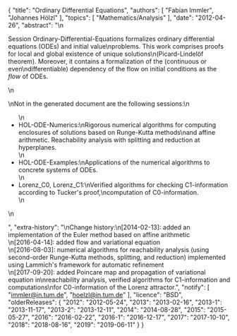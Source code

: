 {
    "title": "Ordinary Differential Equations",
    "authors": [
        "Fabian Immler",
        "Johannes Hölzl"
    ],
    "topics": [
        "Mathematics/Analysis"
    ],
    "date": "2012-04-26",
    "abstract": "\n<p>Session Ordinary-Differential-Equations formalizes ordinary differential equations (ODEs) and initial value\nproblems. This work comprises proofs for local and global existence of unique solutions\n(Picard-Lindelöf theorem). Moreover, it contains a formalization of the (continuous or even\ndifferentiable) dependency of the flow on initial conditions as the <i>flow</i> of ODEs.</p>\n<p>\nNot in the generated document are the following sessions:\n<ul>\n<li> HOL-ODE-Numerics:\nRigorous numerical algorithms for computing enclosures of solutions based on Runge-Kutta methods\nand affine arithmetic. Reachability analysis with splitting and reduction at hyperplanes.</li>\n<li> HOL-ODE-Examples:\nApplications of the numerical algorithms to concrete systems of ODEs.</li>\n<li> Lorenz_C0, Lorenz_C1:\nVerified algorithms for checking C1-information according to Tucker's proof,\ncomputation of C0-information.</li>\n</ul>\n</p>",
    "extra-history": "\nChange history:\n[2014-02-13]: added an implementation of the Euler method based on affine arithmetic<br>\n[2016-04-14]: added flow and variational equation<br>\n[2016-08-03]: numerical algorithms for reachability analysis (using second-order Runge-Kutta methods, splitting, and reduction) implemented using Lammich's framework for automatic refinement<br>\n[2017-09-20]: added Poincare map and propagation of variational equation in\nreachability analysis, verified algorithms for C1-information and computations\nfor C0-information of the Lorenz attractor.",
    "notify": [
        "immler@in.tum.de",
        "hoelzl@in.tum.de"
    ],
    "licence": "BSD",
    "olderReleases": {
        "2012": "2012-05-24",
        "2013": "2013-02-16",
        "2013-1": "2013-11-17",
        "2013-2": "2013-12-11",
        "2014": "2014-08-28",
        "2015": "2015-05-27",
        "2016": "2016-02-22",
        "2016-1": "2016-12-17",
        "2017": "2017-10-10",
        "2018": "2018-08-16",
        "2019": "2019-06-11"
    }
}